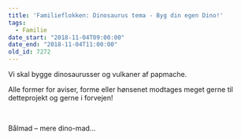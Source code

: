 ```yaml
---
title: 'Familieflokken: Dinosaurus tema - Byg din egen Dino!'
tags:
  - Familie
date_start: "2018-11-04T09:00:00"
date_end: "2018-11-04T11:00:00"
old_id: 7272
---
```

<p class="Textbody">Vi skal bygge dinosaurusser og vulkaner af papmache.</p><p class="Textbody">Alle former for aviser, forme eller hønsenet modtages meget gerne til detteprojekt og gerne i forvejen!</p><p class="Textbody">&nbsp;</p>

Bålmad – mere dino-mad…